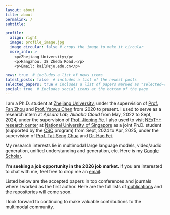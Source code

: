 ```yaml
---
layout: about
title: about
permalink: /
subtitle: 

profile:
  align: right
  image: profile_image.jpg
  image_circular: false # crops the image to make it circular
  more_info: >
    <p>Zhejiang University</p>
    <p>Hangzhou, 38 Zheda Road.</p>
    <p>Email: kail@zju.edu.cn</p>

news: true  # includes a list of news items
latest_posts: false  # includes a list of the newest posts
selected_papers: true # includes a list of papers marked as "selected={true}"
social: true  # includes social icons at the bottom of the page
---
```


<!-- the [College of Biomedical Engineering and Instrument Science](http://www.cbeis.zju.edu.cn/), -->
I am a Ph.D. student at [Zhejiang University](https://www.zju.edu.cn/), under the supervision of [Prof. Fan Zhou](https://person.zju.edu.cn/fanzhou) and [Prof. Yaowu Chen](https://person.zju.edu.cn/0088219) from 2020 to present.
I used to serve as a research intern at _Apsara Lab, Alibaba Cloud_ from May, 2022 to Sept, 2024, under the supervision of [Prof. Jieping Ye](https://scholar.google.com/citations?user=T9AzhwcAAAAJ&hl=zh-CN).
I also used to visit [NExT++ research center](https://www.nextcenter.org/team) at [National University of Singapore](https://nus.edu.sg/) as a joint Ph.D. student (supported by the [CSC](https://www.csc.edu.cn/) program) from Sept, 2024 to Apr, 2025, under the supervision of [Prof. Tat-Seng Chua](https://www.chuatatseng.com/) and [Dr. Hao Fei](https://haofei.vip/).

My research interests lie in multimodal large language models, video/audio generation, unified understanding and generation, etc. Here is my [Google Scholar](https://scholar.google.com.hk/citations?user=3B1rM1wAAAAJ).
<!-- I'm always looking for related collaboration.  -->
**I'm seeking a job opportunity in the 2026 job market.**
If you are interested to chat with me, feel free to drop me an [email](mailto:kail@zju.edu.cn). 
<!-- Here is my [CV](assets/pdf/Resume_Kai_Liu.pdf).  -->
<!-- (/cv/) -->

Listed below are the accepted papers in top conferences and journals where I worked as the first author.
Here are the full lists of [publications](/publications/) and the repositories will come soon.
<!-- [projects](/projects/) that I participated in, and the corresponding source codes can be found in my [repositories](/repositories/). -->
I look forward to continuing to make valuable contributions to the multimodal community.
